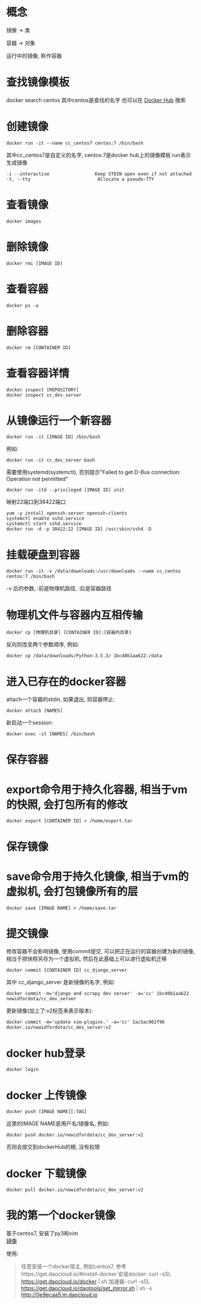 # 概念
镜像 -> 类  

容器 -> 对象  

运行中的镜像, 称作容器  



# 查找镜像模板
docker search centos
其中centos是查找的名字
也可以在 [Docker Hub](https://hub.docker.com/) 搜索


# 创建镜像
```
docker run -it --name cc_centos7 centos:7 /bin/bash
```
其中cc_centos7是自定义的名字, centos:7是docker hub上的镜像模板
run表示生成镜像
```
-i --interactive                 Keep STDIN open even if not attached
-t, --tty                         Allocate a pseudo-TTY
```


# 查看镜像
```
docker images
```


# 删除镜像
```
docker rmi [IMAGE ID]
```


# 查看容器
```
docker ps -a
```

# 删除容器
```
docker rm [CONTAINER ID]
```


# 查看容器详情
```
docker inspect [REPOSITORY]
docker inspect cc_dev_server
```


# 从镜像运行一个新容器
```
docker run -it [IMAGE ID] /bin/bash
```
例如:
```
docker run -it cc_dev_server bash
```
需要使用systemd(systemctl), 否则提示"Failed to get D-Bus connection: Operation not permitted"
```
docker run -itd --privileged [IMAGE ID] init
```
映射22端口到38422端口
```
yum -y install openssh-server openssh-clients
systemctl enable sshd.service
systemctl start sshd.service
docker run -d -p 38422:22 [IMAGE ID] /usr/sbin/sshd -D
```


# 挂载硬盘到容器
```
docker run -it -v /data/downloads:/usr/downloads --name cc_centos centos:7 /bin/bash
```
-v 后的参数, :前是物理机路径, :后是容器路径


# 物理机文件与容器内互相传输
```
docker cp [物理机目录] [CONTAINER ID]:[容器内目录]
```
反向则改变两个参数顺序, 例如:
```
docker cp /data/downloads/Python-3.5.3/ 1bc40b1aa622:/data
```


# 进入已存在的docker容器
attach一个容器的stdin, 如果退出, 则容器停止:
```
docker attach [NAMES]
```
新启动一个session:
```
docker exec -it [NAMES] /bin/bash
```


# 保存容器
# export命令用于持久化容器, 相当于vm的快照, 会打包所有的修改
```
docker export [CONTAINER ID] > /home/export.tar
```


# 保存镜像
# save命令用于持久化镜像, 相当于vm的虚拟机, 会打包镜像所有的层
```
docker save [IMAGE NAME] > /home/save.tar
```


# 提交镜像
修改容器不会影响镜像, 使用commit提交, 可以把正在运行的容器创建为新的镜像, 相当于把快照另存为一个虚拟机, 然后在此基础上可以进行虚拟机迁移
```
docker commit [CONTAINER ID] cc_django_server
```
其中 cc_django_server 是新镜像的名字, 例如:
```
docker commit -m='django and scrapy dev server' -a='cc' 1bc40b1aa622 newidfordota/cc_dev_server
```
更新镜像(加上了:v2标签来表示版本):
```
docker commit -m='update vim-plugins.' -a='cc' 1ac5ac962f96 docker.io/newidfordota/cc_dev_server:v2
```

# docker hub登录
```
docker login
```


# docker 上传镜像
```
docker push [IMAGE NAME][:TAG]
```
这里的IMAGE NAME是用户名/镜像名, 例如:
```
docker push docker.io/newidfordota/cc_dev_server:v2
```
否则会提交到dockerHub的根, 没有权限


# docker 下载镜像
```
docker pull docker.io/newidfordota/cc_dev_server:v2
```

# 我的第一个docker镜像
基于centos7, 安装了py3和vim  
[镜像](https://hub.docker.com/r/newidfordota/cc_dev_server/)

使用:
> 任意安装一个docker宿主, 例如centos7, 参考https://get.daocloud.io/#install-docker
安装docker:
> curl -sSL https://get.daocloud.io/docker | sh
加速器:
> curl -sSL https://get.daocloud.io/daotools/set_mirror.sh | sh -s http://0e9ecaa5.m.daocloud.io


